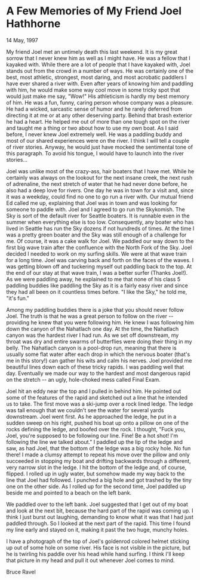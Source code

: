 A Few Memories of My Friend Joel Hathhorne
==========================================

14 May, 1997 

My friend Joel met an untimely death this last weekend. It is my great
sorrow that I never knew him as well as I might have. He was a fellow
that I kayaked with. While there are a lot of people that I have
kayaked with, Joel stands out from the crowd in a number of ways. He
was certainly one of the best, most athletic, strongest, most daring,
and most acrobatic paddlers I have ever shared a river with. Even
after years of knowing him and paddling with him, he would make some
way cool move in some tricky spot that would just make me say, "Wow!"
His athleticism is hardly my best memory of him. He was a fun, funny,
caring person whose company was a pleasure. He had a wicked, sarcastic
sense of humor and he rarely deferred from directing it at me or at
any other deserving party. Behind that brash exterior he had a
heart. He helped me out of more than one tough spot on the river and
taught me a thing or two about how to use my own boat. As I said
before, I never knew Joel extremely well. He was a paddling buddy and
most of our shared experiences were on the river. I think I will tell
a couple of river stories. Anyway, he would just have mocked the
sentimental tone of this paragraph. To avoid his tongue, I would have
to launch into the river stories...

Joel was unlike most of the crazy-ass, hair boaters that I have
met. While he certainly was always on the lookout for the next insane
creek, the next rush of adrenaline, the next stretch of water that he
had never done before, he also had a deep love for rivers. One day he
was in town for a visit and, since it was a weekday, could find no one
to go run a river with. Our mutual friend Ed called me up, explaining
that Joel was in town and was looking for someone to paddle with. Joel
and I agreed to go run the Skykomish. The Sky is sort of the default
river for Seattle boaters. It is runnable even in the summer when
everything else is too low. Consequently, any boater who has lived in
Seattle has run the Sky dozens if not hundreds of times. At the time I
was a pretty green boater and the Sky was still enough of a challenge
for me. Of course, it was a cake walk for Joel. We paddled our way
down to the first big wave train after the confluence with the North
Fork of the Sky. Joel decided I needed to work on my surfing
skills. We were at that wave train for a long time. Joel was carving
back and forth on the faces of the waves. I was getting blown off and
tuckering myself out paddling back to the top. At the end of our stay
at that wave train, I was a better surfer (Thanks Joel!). As we were
paddling away, he explained to me that none of his class 5 paddling
buddies like paddling the Sky as it is a fairly easy river and since
they had all been on it countless times before. "I like the Sky," he
told me, "it's fun."

Among my paddling buddies there is a joke that you should never follow
Joel. The truth is that he was a great person to follow on the river
-- providing he knew that you were following him. He knew I was
following him down the canyon of the Nahatlach one day. At the time,
the Nahatlach canyon was the hardest river I had run. As we set off
downstream, my throat was dry and entire swarms of butterflies were
doing their thing in my belly. The Nahatlach canyon is a pool-drop
run, meaning that there is usually some flat water after each drop in
which the nervous boater (that's me in this story!) can gather his
wits and calm his nerves. Joel provided me beautiful lines down each
of these tricky rapids. I was paddling well that day. Eventually we
made our way to the hardest and most dangerous rapid on the stretch --
an ugly, hole-choked mess called Final Exam.

Joel hit an eddy near the top and I pulled in behind him. He pointed
out some of the features of the rapid and sketched out a line that he
intended us to take. The first move was a ski-jump over a rock lined
ledge. The ledge was tall enough that we couldn't see the water for
several yards downstream. Joel went first. As he approached the ledge,
he put in a sudden sweep on his right, pushed his boat up onto a
pillow on one of the rocks defining the ledge, and boofed over the
rock. I thought, "Fuck you, Joel, you're supposed to be following our
line. Fine! Be a hot shot! I'm following the line we talked about." I
paddled up the lip of the ledge and saw, as had Joel, that the bottom
of the ledge was a big rocky hole. No fun there! I made a clumsy
attempt to repeat his move over the pillow and only succeeded in
stopping my boat and drifting backwards through a different, very
narrow slot in the ledge. I hit the bottom of the ledge and, of
course, flipped. I rolled up in ugly water, but somehow made my way
back to the line that Joel had followed. I punched a big hole and got
trashed by the tiny one on the other side. As I rolled up for the
second time, Joel paddled up beside me and pointed to a beach on the
left bank.

We paddled over to the left bank. Joel suggested that I get out of my
boat and look at the next bit, because the hard part of the rapid was
coming up. I think I just burst out laughing, demanding to know what
it was that I had just paddled through. So I looked at the next part
of the rapid. This time I found my line early and stayed on it, making
it past the two huge, munchy holes.

I have a photograph of the top of Joel's goldenrod colored helmet
sticking up out of some hole on some river. His face is not visible in
the picture, but he is twirling his paddle over his head while hand
surfing. I think I'll keep that picture in my head and pull it out
whenever Joel comes to mind.

Bruce Ravel
